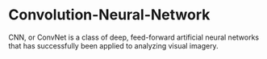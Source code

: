 # Convolution-Neural-Network
CNN, or ConvNet is a class of deep, feed-forward artificial neural networks that has successfully been applied to analyzing visual imagery.
